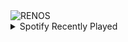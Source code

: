 <div align="justify">
<picture>
    <source media="(prefers-color-scheme: dark)" srcset="https://i.ibb.co/6wVLd5h/output-gif.gif">
    <source media="(prefers-color-scheme: light)" srcset="https://i.ibb.co/6wVLd5h/output-gif.gif">
    <img alt="RENOS" src="https://i.ibb.co/6wVLd5h/output-gif.gif">
</picture>
<details>
<summary>Spotify Recently Played</summary>
<img src="https://spotify-recently-played-readme.vercel.app/api?user=31d6d6zerc5ct6kck32na2ozsqf4&unique=1&width=400" alt="Spotify" />
</details>
</div>

<!-- Image deletion URL: https://ibb.co/r0TNWJP/e7bab4e9d602768767bdf264cc5c8ad8 -->